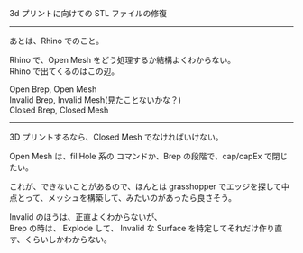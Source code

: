 3d プリントに向けての STL ファイルの修復  




---  

あとは、Rhino でのこと。  

Rhino で、Open Mesh をどう処理するか結構よくわからない。  
Rhino で出てくるのはこの辺。  

Open Brep, Open Mesh  
Invalid Brep, Invalid Mesh(見たことないかな？)  
Closed Brep, Closed Mesh  

---  

3D プリントするなら、Closed Mesh でなければいけない。  

Open Mesh は、fillHole 系の コマンドか、Brep の段階で、cap/capEx で閉じたい。  

これが、できないことがあるので、ほんとは grasshopper でエッジを探して中点とって、メッシュを構築して、みたいのがあったら良さそう。  

Invalid のほうは、正直よくわからないが、  
Brep の時は、 Explode して、 Invalid な Surface を特定してそれだけ作り直す、くらいしかわからない。
